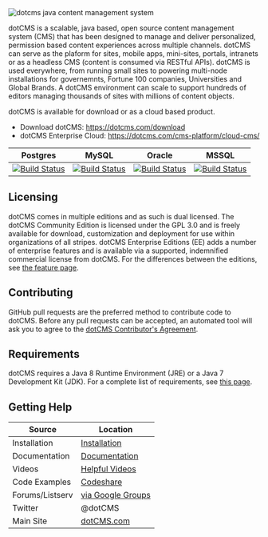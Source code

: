 
<img src="https://dotcms.com/dA/9584cd87-8c41/75h/logo-75h.png" title="dotcms java content management system">

dotCMS is a scalable, java based, open source content management system (CMS) that has been designed to manage and deliver personalized, permission based content experiences across multiple channels.  dotCMS can serve as the plaform for sites, mobile apps, mini-sites, portals, intranets or as a headless CMS (content is consumed via RESTful APIs).  dotCMS is used everywhere, from running small sites to powering multi-node installations for governemnts, Fortune 100 companies, Universities and Global Brands. A dotCMS environment can scale to support hundreds of editors managing thousands of sites with millions of content objects.  

dotCMS is available for download or as a cloud based product.


- Download dotCMS: https://dotcms.com/download
- dotCMS Enterprise Cloud: https://dotcms.com/cms-platform/cloud-cms/

| Postgres | MySQL | Oracle | MSSQL |
| -------- | ----- | ------ | ----- |
| [![Build Status](https://cb.dotcms.com/buildStatus/icon?job=Build_Full_Tester_Func_Int_master_Postgres)](https://cb.dotcms.com/job/Build_Full_Tester_Func_Int_master_Postgres) | [![Build Status](https://cb.dotcms.com/buildStatus/icon?job=Build_Full_Tester_Func_Int_master_MySQL)](https://cb.dotcms.com/job/Build_Full_Tester_Func_Int_master_MySQL) | [![Build Status](https://cb.dotcms.com/buildStatus/icon?job=Build_Full_Tester_Func_Int_master_Oracle)](https://cb.dotcms.com/job/Build_Full_Tester_Func_Int_master_Oracle) | [![Build Status](https://cb.dotcms.com/buildStatus/icon?job=Build_Full_Tester_Func_Int_master_MSSQL)](https://cb.dotcms.com/job/Build_Full_Tester_Func_Int_master_MSSQL) |




## Licensing
dotCMS comes in multiple editions and as such is dual licensed.  The dotCMS Community Edition is licensed under the GPL 3.0 and is freely available for download, customization and deployment for use within organizations of all stripes.  dotCMS Enterprise Editions (EE) adds a number of enterprise features and is available via a supported, indemnified commercial license from dotCMS.  For the differences between the editions, see [the feature page](http://dotcms.com/cms-platform/features).

## Contributing

GitHub pull requests are the preferred method to contribute code to dotCMS.  Before any pull requests can be accepted, an automated tool will ask you to agree to the [dotCMS Contributor's Agreement](https://gist.github.com/wezell/85ef45298c48494b90d92755b583acb3).

## Requirements

dotCMS requires a Java 8 Runtime Environment (JRE) or a Java 7 Development Kit (JDK). For a complete list of requirements, see [this page](http://dotcms.com/docs/latest/dotcms-technology-requirements).

## Getting Help

| Source        | Location                                               |
| ------------- |--------------------------------------------------------|
| Installation | [Installation](https://dotcms.com/docs/latest/quick-start-guide)                  |
| Documentation | [Documentation](http://dotcms.com/docs/)                  |
| Videos | [Helpful Videos](http://dotcms.com/videos/)                  |
| Code Examples | [Codeshare](http://dotcms.com/codeshare)                  |
| Forums/Listserv        | [via Google Groups](https://groups.google.com/forum/#!forum/dotCMS) |
| Twitter       | @dotCMS                         |
| Main Site | [dotCMS.com](http://dotcms.com/)                  |

